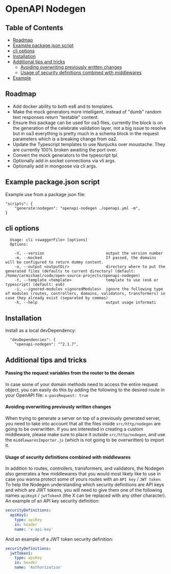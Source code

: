 # OpenAPI Nodegen

## Table of Contents

- [Roadmap](#roadmap)
- [Example package.json script](#example-packagejson-script)
- [cli options](#cli-options)
- [Installation](#installation)
- [Additional tips and tricks](#additional-tips-and-tricks)
    - [Avoiding overwriting previously written changes](#avoiding-overwriting-previously-written-changes)
    - [Usage of security definitions combined with middlewares](#usage-of-security-definitions-combined-with-middlewares)
- [Example](#example)

<!-- END doctoc generated TOC please keep comment here to allow auto update -->

## Roadmap
- Add docker ability to both es6 and ts templates.
- Make the mock generators more intelligent, instead of "dumb" random text responses return "testable" content.
- Ensure this package can be used for oa3 files, currently the block is on the generation of the celebrate validation layer, not a big issue to resolve but in oa3 everything is pretty much in a schema block in the request parameters which is a breaking change from oa2. 
- Update the Typescript templates to use Nunjucks over moustache. They are currently 100% broken awaiting the port over.
- Convert the mock generators to the typescript tpl.
- Optionally add in socket connections via vli args.
- Optionally add in mongoose via cli args.


## Example package.json script
Example use from a package json file:
```
"scripts": {
    "generate:nodegen": "openapi-nodegen ./openapi.yml -m",
}
```

## cli options
```
  Usage: cli <swaggerFile> [options] 
  Options:

    -V, --version                           output the version number
    -m, --mocked                            If passed, the domains will be configured to return dummy content.
    -o, --output <outputDir>                directory where to put the generated files (defaults to current directory) (default: /home/carmichael/code/open-source-projects/openapi-nodegen)
    -t, --template <template>               template to use (es6 or typescript) (default: es6)
    -i, --ignored-modules <ignoredModules>  ignore the following type of modules (routes, controllers, domains, validators, transformers) in case they already exist (separated by commas)
    -h, --help                              output usage informati
```

## Installation
Install as a local devDependency:
```
  "devDependencies": {
    "openapi-nodegen": "^2.1.7",
```



## Additional tips and tricks

#### Passing the request variables from the router to the domain
In case some of your domain methods need to access the entire request object, you can easily do this by adding the following to the desired route in your OpenAPI file:
`x-passRequest: true`

#### Avoiding overwriting previously written changes
When trying to generate a server on top of a previously generated server, you need to take into account that all the files
inside `src/http/nodegen` are going to be overwritten.
If you are interested in creating a custom middleware, please make sure to place it outside `src/http/nodegen`, and use the `middlewaresImporter.js` (which is not going to be overwritten) to import it.

#### Usage of security definitions combined with middlewares
In addition to routes, controllers, transformers, and validators, the Nodegen also generates a few middlewares that you would most likely like to use in case you wanna protect some of yours routes with an `API key` / `JWT token`.
To help the Nodegen understanding which security definitions are API keys and which are JWT tokens, you will need to give them one of the following names `apiKeyX` / `jwtTokenX` (the X can be replaced with any other character).
An example of an API key security definition:

```yaml
securityDefinitions:
  apiKey1:
    type: apiKey
    in: header
    name: 'x-api-key'
```

And an example of a JWT token security definition:
```yaml
securityDefinitions:
  jwtToken1:
    type: apiKey
    in: header
    name: 'Authorization'
```